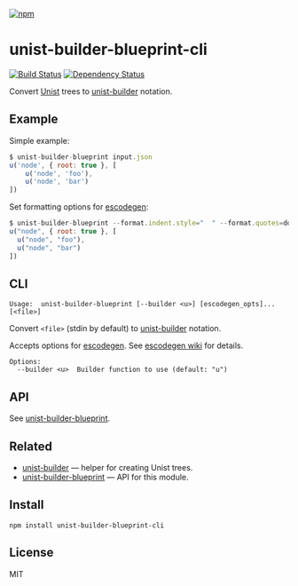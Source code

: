 [![npm](https://nodei.co/npm/unist-builder-blueprint-cli.png)](https://npmjs.com/package/unist-builder-blueprint-cli)

# unist-builder-blueprint-cli

[![Build Status][travis-badge]][travis] [![Dependency Status][david-badge]][david]

Convert [Unist][] trees to [unist-builder][] notation.

[unist]:  https://github.com/wooorm/unist
[unist-builder]: https://github.com/eush77/unist-builder

[travis]: https://travis-ci.org/eush77/unist-builder-blueprint-cli
[travis-badge]: https://travis-ci.org/eush77/unist-builder-blueprint-cli.svg?branch=master
[david]: https://david-dm.org/eush77/unist-builder-blueprint-cli
[david-badge]: https://david-dm.org/eush77/unist-builder-blueprint-cli.png

## Example

Simple example:

```js
$ unist-builder-blueprint input.json
u('node', { root: true }, [
    u('node', 'foo'),
    u('node', 'bar')
])
```

Set formatting options for [escodegen][]:

```js
$ unist-builder-blueprint --format.indent.style="  " --format.quotes=double input.json
u("node", { root: true }, [
  u("node", "foo"),
  u("node", "bar")
])
```

## CLI

```
Usage:  unist-builder-blueprint [--builder <u>] [escodegen_opts]... [<file>]
```

Convert `<file>` (stdin by default) to [unist-builder][] notation.

Accepts options for [escodegen][]. See [escodegen wiki][] for details.

```
Options:
  --builder <u>  Builder function to use (default: "u")
```

[escodegen]: https://github.com/estools/escodegen
[escodegen wiki]: https://github.com/estools/escodegen/wiki/API

## API

See [unist-builder-blueprint][].

## Related

-   [unist-builder][] — helper for creating Unist trees.
-   [unist-builder-blueprint][] — API for this module.

[unist-builder-blueprint]: https://github.com/eush77/unist-builder-blueprint

## Install

```
npm install unist-builder-blueprint-cli
```

## License

MIT
